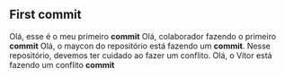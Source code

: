 ## First commit

Olá, esse é o meu primeiro **commit**
Olá, colaborador fazendo o primeiro **commit**
Olá, o maycon do repositório está fazendo um **commit**.
Nesse repositório, devemos ter cuidado ao fazer um conflito.
Olá, o Vítor está fazendo um conflito **commit**
